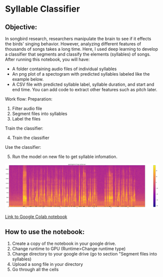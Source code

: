 # Syllable Classifier


## Objective:
In songbird research, researchers manipulate the brain to see if it effects the birds' singing behavior. However, analyzing different features of thousands of songs takes a long time. Here, I used deep learning to develop a classifier that segments and classify the elements (syllables) of songs.
After running this notebook, you will have:

*  A folder containing audio files of individual syllables
*  An png plot of a spectogram with predicted syllables labeled like the example below.
*  A CSV file with predicted syllable label, syllable duration, and start and end time. You can add code to extract other features such as pitch later.

Work flow:
Preparation:
1.  Filter audio file
2.  Segment files into syllables
3.  Label the files

Train the classifier:

4.  Train the classifier

Use the classifier:

5.  Run the model on new file to get syllable infomation.



![image](https://github.com/maayaikeda/syllable_classifier/blob/main/images/Unknown-2.png)



[Link to Google Colab notebook](https://colab.research.google.com/drive/1iOrfKuesu-pDgTeEipsfHE2Mj9W-M4Mk?usp=sharing)

## How to use the notebook:
1.  Create a copy of the notebook in your google drive.
2.  Change runtime to GPU (Runtime>Change runtime type)
3.  Change directory to your google drive (go to section "Segment files into syllables)
4.  Upload a song file in your directory
5.  Go through all the cells


